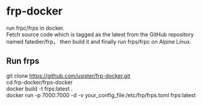 # frp-docker
run frpc/frps in docker.  
Fetch source code which is tagged as the latest from the GitHub repository named fatedier/frp， then build it and finally run frps/frpc on Alpine Linux.
## Run frps
git clone https://github.com/usister/frp-docker.git  
cd frp-docker/frps-docker  
docker build -t frps:latest .  
docker run -p 7000:7000 -d -v your_config_file:/etc/frp/frps.toml frps:latest  
